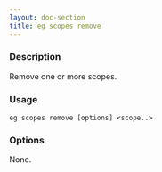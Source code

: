 ```yaml
---
layout: doc-section
title: eg scopes remove
---
```


### Description

Remove one or more scopes.

### Usage

```shell
eg scopes remove [options] <scope..>
```

### Options

None.

